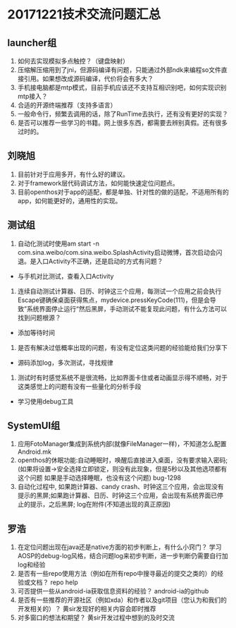 # 20171221技术交流问题汇总

## launcher组
1. 如何去实现模拟多点触控？（键盘映射）
1. 压缩解压缩用到了jni，但源码编译有问题，只能通过外部ndk来编程so文件直接引用。如果想改成源码编译，代价将会有多大？
1. 手机接电脑都是mtp模式，目前手机应该还不支持互相识别吧，如何实现识别mtp接入？
1. 合适的开源终端推荐（支持多语言）
1. 一般命令行，频繁去调用的话，除了RunTime去执行，还有没有更好的实现？
1. 是否可以推荐一些学习的书籍。网上很多东西，都需要去辨别真假。还有很多过时的。

## 刘晓旭
1. 目前针对于应用多开，有什么好的建议。
1. 对于framework层代码调试方法，如何能快速定位问题点。
1. 目前openthos对于app的适配，都是单独、针对性的做的适配，不适用所有的app，如何能更好的，通用性的实现。

## 测试组
1. 自动化测试时使用am start -n com.sina.weibo/com.sina.weibo.SplashActivity启动微博，首次启动会闪退。是入口Activity不正确，还是启动的方式有问题？
- 与手机对比测试，查看入口Activity
1. 连续自动测试计算器、日历、时钟这三个应用，每测试一个应用之前会执行Escape键确保桌面获得焦点，mydevice.pressKeyCode(111)，但是会导致”系统界面停止运行“然后黑屏，手动测试不能复现此问题，有什么方法可以找到问题根源？
- 添加等待时间
1. 是否有解决过低概率出现的问题，有没有定位这类问题的经验能给我们分享下
- 源码添加log，多次测试，寻找规律
1. 测试时有时感觉系统不是很流畅，比如界面卡住或者动画显示得不顺畅，对于这类感觉上的问题有没有一些量化的分析手段
- 学习使用debug工具

## SystemUI组
1. 应用FotoManager集成到系统内部(就像FileManager一样)，不知道怎么配置Android.mk
1. openthos的休眠功能:自动睡眠时，唤醒后直接进入桌面，没有要求输入密码;(如果将设置->安全选择立即锁定，则没有此现象，但是5秒以及其他选项都有这个问题 如果是手动选择睡眠，也没有这个问题) bug-1298
1. 自动化过程中,  如果跑计算器、candy crash、时钟这三个应用，会出现没有提示的黑屏;如果跑计算器、日历、时钟这三个应用，会出现有系统界面已停止的提示，之后黑屏; log在附件(不知道出现的真正原因)

## 罗浩
1. 在定位问题出现在java还是native方面的初步判断上，有什么小窍门？
	  学习AOSP的debug-log风格，结合问题log来初步判断，进一步判断仍需要自行加log和经验
2. 是否有一些repo使用方法（例如在所有repo中搜寻最近的提交之类的）的经验或文档？
	  repo help
3. 可否提供一些从android-ia获取信息资料的经验？
	  android-ia的github
4. 是否有一些推荐的开源社区（例如xda）和作者以及git项目（您认为和我们的开发相关的）？
	  黄sir发现好的相关内容会即时推荐
5. 对多窗口的想法和期望？
	 黄sir开发过程中想到的及时交流
